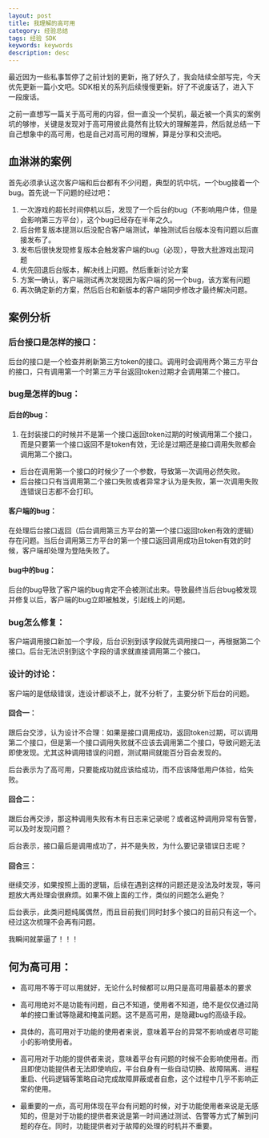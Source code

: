 ```yaml
---
layout: post
title: 我理解的高可用
category: 经验总结
tags: 经验 SDK
keywords: keywords
description: desc
---
```

最近因为一些私事暂停了之前计划的更新，拖了好久了，我会陆续全部写完，今天优先更新一篇小文吧。SDK相关的系列后续慢慢更新。好了不说废话了，进入下一段废话。

之前一直想写一篇关于高可用的内容，但一直没一个契机，最近被一个真实的案例坑的够惨，关键是发现对于高可用彼此竟然有比较大的理解差异，然后就总结一下自己想象中的高可用，也是自己对高可用的理解，算是分享和交流吧。

## 血淋淋的案例

首先必须承认这次客户端和后台都有不少问题，典型的坑中坑，一个bug接着一个bug。首先说一下问题的经过吧：

1. 一次游戏的超长时间停机以后，发现了一个后台的bug（不影响用户体，但是会影响第三方平台），这个bug已经存在半年之久。
2. 后台修复版本提测以后没配合客户端测试，单独测试后台版本没有问题以后直接发布了。
3. 发布后很快发现修复版本会触发客户端的bug（必现），导致大批游戏出现问题
4. 优先回退后台版本，解决线上问题。然后重新讨论方案
5. 方案一确认，客户端测试再次发现因为客户端的另一个bug，该方案有问题
6. 再次确定新的方案，然后后台和新版本的客户端同步修改才最终解决问题。

## 案例分析

### 后台接口是怎样的接口：

后台的接口是一个检查并刷新第三方token的接口。调用时会调用两个第三方平台的接口，只有调用第一个时第三方平台返回token过期才会调用第二个接口。

### bug是怎样的bug：

#### 后台的bug：
	
1. 在封装接口的时候并不是第一个接口返回token过期的时候调用第二个接口，而是只要第一个接口返回不是token有效，无论是过期还是接口调用失败都会调用第二个接口。
- 后台在调用第一个接口的时候少了一个参数，导致第一次调用必然失败。
- 后台接口只有当调用第二个接口失败或者异常才认为是失败，第一次调用失败连错误日志都不会打印。

#### 客户端的bug：

在处理后台接口返回（后台调用第三方平台的第一个接口返回token有效的逻辑）存在问题。当后台调用第三方平台的第一个接口返回调用成功且token有效的时候，客户端却处理为登陆失败了。

#### bug中的bug：

后台的bug导致了客户端的bug肯定不会被测试出来。导致最终当后台bug被发现并修复以后，客户端的bug立即被触发，引起线上的问题。

### bug怎么修复：

客户端调用接口新加一个字段，后台识别到该字段就先调用接口一，再根据第二个接口。后台无法识别到这个字段的请求就直接调用第二个接口。

### 设计的讨论：

客户端的是低级错误，连设计都谈不上，就不分析了，主要分析下后台的问题。

#### 回合一：

跟后台交涉，认为设计不合理：如果是接口调用成功，返回token过期，可以调用第二个接口，但是第一个接口调用失败就不应该去调用第二个接口，导致问题无法即使发现。尤其这种调用错误的问题，测试期间就能百分百会发现的。

后台表示为了高可用，只要能成功就应该给成功，而不应该降低用户体验，给失败。

#### 回合二：

跟后台再交涉，那这种调用失败有木有日志来记录呢？或者这种调用异常有告警，可以及时发现问题？

后台表示，接口最后是调用成功了，并不是失败，为什么要记录错误日志呢？

#### 回合三：

继续交涉，如果按照上面的逻辑，后续在遇到这样的问题还是没法及时发现，等问题放大再处理会很麻烦。如果不做上面的工作，类似的问题怎么避免？

后台表示，此类问题纯属偶然，而且目前我们同时封多个接口的目前只有这一个。经过这次梳理不会再有问题。

我瞬间就蒙逼了！！！

## 何为高可用：

- 高可用不等于可以用就好，无论什么时候都可以用只是高可用最基本的要求

- 高可用绝对不是功能有问题，自己不知道，使用者不知道，绝不是仅仅通过简单的接口重试等隐藏和掩盖问题。这不是高可用，是隐藏bug的高级手段。

- 具体的，高可用对于功能的使用者来说，意味着平台的异常不影响或者尽可能小的影响使用者。

- 高可用对于功能的提供者来说，意味着平台有问题的时候不会影响使用者。而且即使功能提供者无法即使响应，平台自身有一些自动切换、故障隔离、进程重启、代码逻辑等策略自动完成故障屏蔽或者自愈，这个过程中几乎不影响正常的使用。

- 最重要的一点，高可用体现在平台有问题的时候，对于功能使用者来说是无感知的，但是对于功能的提供者来说是第一时间通过测试、告警等方式了解到问题的存在。同时，功能提供者对于故障的处理的时机并不重要。

